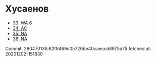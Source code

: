 # Хусаенов
- [33: WA 6](33.md)
- [34: AC](34.md)
- [35: NA](35.md)
- [36: NA](36.md)

Commit: 28047013fc82f9469c05720be40caeccd8975d75
 fetched at: 20201202-151830
